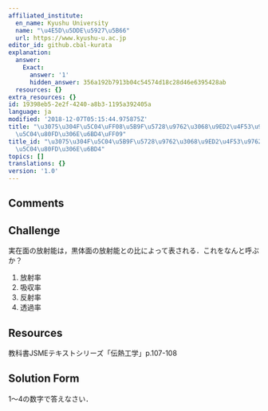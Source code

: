 ```yaml
---
affiliated_institute:
  en_name: Kyushu University
  name: "\u4E5D\u5DDE\u5927\u5B66"
  url: https://www.kyushu-u.ac.jp
editor_id: github.cbal-kurata
explanation:
  answer:
    Exact:
      answer: '1'
      hidden_answer: 356a192b7913b04c54574d18c28d46e6395428ab
  resources: {}
extra_resources: {}
id: 19398eb5-2e2f-4240-a8b3-1195a392405a
language: ja
modified: '2018-12-07T05:15:44.975875Z'
title: "\u3075\u304F\u5C04\uFF08\u5B9F\u5728\u9762\u3068\u9ED2\u4F53\u9762\u306E\u653E\
  \u5C04\u80FD\u306E\u6BD4\uFF09"
title_id: "\u3075\u304F\u5C04\u5B9F\u5728\u9762\u3068\u9ED2\u4F53\u9762\u306E\u653E\
  \u5C04\u80FD\u306E\u6BD4"
topics: []
translations: {}
version: '1.0'
---
```


## Comments



## Challenge
実在面の放射能は，黒体面の放射能との比によって表される．これをなんと呼ぶか？
1. 放射率
2. 吸収率
3. 反射率
4. 透過率



## Resources
教科書JSMEテキストシリーズ「伝熱工学」p.107-108


## Solution Form
1〜4の数字で答えなさい．



